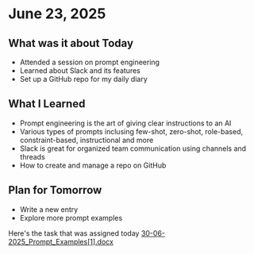 # June 23, 2025

## What was it about Today
- Attended a session on prompt engineering
- Learned about Slack and its features
- Set up a GitHub repo for my daily diary

## What I Learned
- Prompt engineering is the art of giving clear instructions to an AI
- Various types of prompts inclusing few-shot, zero-shot, role-based, constraint-based, instructional and more
- Slack is great for organized team communication using channels and threads
- How to create and manage a repo on GitHub

## Plan for Tomorrow
- Write a new entry
- Explore more prompt examples

Here's the task that was assigned today
[30-06-2025_Prompt_Examples[1].docx](https://github.com/user-attachments/files/21023080/30-06-2025_Prompt_Examples.1.docx)

